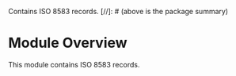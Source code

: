 Contains ISO 8583 records.
[//]: # (above is the package summary)

# Module Overview
This module contains ISO 8583 records.
